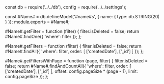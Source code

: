 const db = require('../../db'),
    config = require('../../settings');

const #Name# = db.defineModel('#name#s', {
    name: {
        type: db.STRING(20)
    }
});
module.exports = #Name#;

#Name#.getFilter = function (filter) {
    filter.isDeleted = false;
    return #Name#.findOne({
        'where': filter
    });
};

#Name#.getFilters = function (filter) {
    filter.isDeleted = false;
    return #Name#.findAll({
        'where': filter,
        order: [
            ['createdDate'],
            ['_id']
        ]
    });
};

#Name#.getFiltersWithPage = function (page, filter) {
    filter.isDeleted = false;
    return #Name#.findAndCountAll({
        'where': filter,
        order: [
            ['createdDate'],
            ['_id']
        ],
        offset: config.pageSize * (page - 1),
        limit: config.pageSize
    });
};